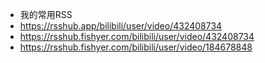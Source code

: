 - 我的常用RSS
- https://rsshub.app/bilibili/user/video/432408734
- https://rsshub.fishyer.com/bilibili/user/video/432408734
- https://rsshub.fishyer.com/bilibili/user/video/184678848